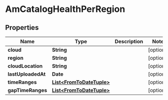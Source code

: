 

# AmCatalogHealthPerRegion


## Properties

Name | Type | Description | Notes
------------ | ------------- | ------------- | -------------
**cloud** | **String** |  |  [optional]
**region** | **String** |  |  [optional]
**cloudLocation** | **String** |  |  [optional]
**lastUploadedAt** | **Date** |  |  [optional]
**timeRanges** | [**List&lt;FromToDateTuple&gt;**](FromToDateTuple.md) |  |  [optional]
**gapTimeRanges** | [**List&lt;FromToDateTuple&gt;**](FromToDateTuple.md) |  |  [optional]



